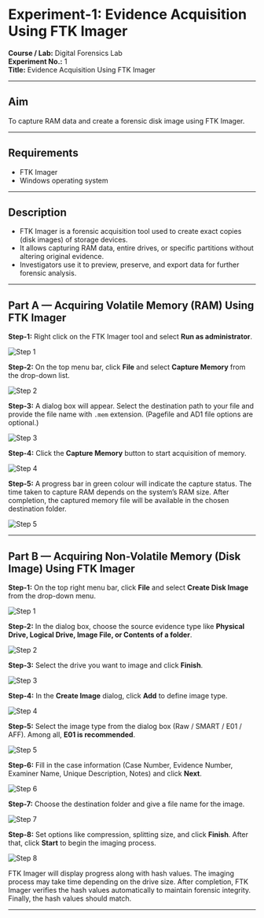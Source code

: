 # Experiment-1: Evidence Acquisition Using FTK Imager

**Course / Lab:** Digital Forensics Lab  
**Experiment No.:** 1  
**Title:** Evidence Acquisition Using FTK Imager  

---

## Aim
To capture RAM data and create a forensic disk image using FTK Imager.

---

## Requirements
- FTK Imager  
- Windows operating system  

---

## Description
- FTK Imager is a forensic acquisition tool used to create exact copies (disk images) of storage devices.  
- It allows capturing RAM data, entire drives, or specific partitions without altering original evidence.  
- Investigators use it to preview, preserve, and export data for further forensic analysis.  

---

## Part A — Acquiring Volatile Memory (RAM) Using FTK Imager

**Step-1:** Right click on the FTK Imager tool and select **Run as administrator**.  

![Step 1](exp1/Screenshot%202025-09-01%20221916.png)

**Step-2:** On the top menu bar, click **File** and select **Capture Memory** from the drop-down list.  

![Step 2](exp1/Screenshot%202025-09-01%20222028.png)

**Step-3:** A dialog box will appear. Select the destination path to your file and provide the file name with `.mem` extension. (Pagefile and AD1 file options are optional.)  

![Step 3](exp1/Screenshot%202025-09-01%20222050.png)

**Step-4:** Click the **Capture Memory** button to start acquisition of memory.  

![Step 4](exp1/Screenshot%202025-09-01%20222328.png)

**Step-5:** A progress bar in green colour will indicate the capture status. The time taken to capture RAM depends on the system’s RAM size. After completion, the captured memory file will be available in the chosen destination folder.  

![Step 5](exp1/WhatsApp%20Image%202025-09-01%20at%2022.41.58_52d5ec77.jpg)

---

## Part B — Acquiring Non-Volatile Memory (Disk Image) Using FTK Imager

**Step-1:** On the top right menu bar, click **File** and select **Create Disk Image** from the drop-down menu.  

![Step 1](exp1/Screenshot%202025-09-01%20222500.png)

**Step-2:** In the dialog box, choose the source evidence type like **Physical Drive, Logical Drive, Image File, or Contents of a folder**.  

![Step 2](exp1/Screenshot%202025-09-01%20222537.png)

**Step-3:** Select the drive you want to image and click **Finish**.  

![Step 3](exp1/Screenshot%202025-09-01%20222544.png)

**Step-4:** In the **Create Image** dialog, click **Add** to define image type.  

![Step 4](exp1/Screenshot%202025-09-01%20222614.png)

**Step-5:** Select the image type from the dialog box (Raw / SMART / E01 / AFF). Among all, **E01 is recommended**.  

![Step 5](exp1/Screenshot%202025-09-01%20222624.png)

**Step-6:** Fill in the case information (Case Number, Evidence Number, Examiner Name, Unique Description, Notes) and click **Next**.  

![Step 6](exp1/Screenshot%202025-09-01%20222718.png)

**Step-7:** Choose the destination folder and give a file name for the image.  

![Step 7](exp1/Screenshot%202025-09-01%20222743.png)

**Step-8:** Set options like compression, splitting size, and click **Finish**. After that, click **Start** to begin the imaging process.  

![Step 8](exp1/Screenshot%202025-09-01%20223129.png)

FTK Imager will display progress along with hash values. The imaging process may take time depending on the drive size. After completion, FTK Imager verifies the hash values automatically to maintain forensic integrity. Finally, the hash values should match.  

---
